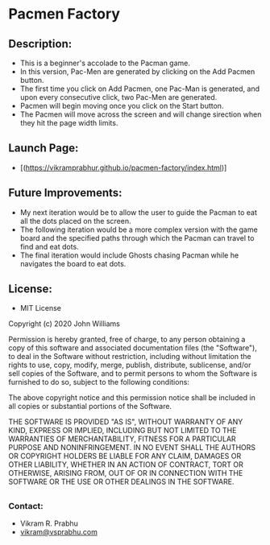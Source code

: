 # Pacmen Factory

## Description:
  - This is a beginner's accolade to the Pacman game.
  - In this version, Pac-Men are generated by clicking on the Add Pacmen button.
  - The first time you click on Add Pacmen, one Pac-Man is generated, and upon every consecutive click, two Pac-Men are generated.
  - Pacmen will begin moving once you click on the Start button.
  - The Pacmen will move across the screen and will change sirection when they hit the page width limits.

## Launch Page:

  - [(https://vikramprabhur.github.io/pacmen-factory/index.html)] 

## Future Improvements:
  - My next iteration would be to allow the user to guide the Pacman to eat all the dots placed on the screen.
  - The following iteration would be a more complex version with the game board and the specified paths through which the Pacman can travel to find and eat dots.
  - The final iteration would include Ghosts chasing Pacman while he navigates the board to eat dots. 

## License:
- MIT License

Copyright (c) 2020 John Williams

Permission is hereby granted, free of charge, to any person obtaining a copy
of this software and associated documentation files (the "Software"), to deal
in the Software without restriction, including without limitation the rights
to use, copy, modify, merge, publish, distribute, sublicense, and/or sell
copies of the Software, and to permit persons to whom the Software is
furnished to do so, subject to the following conditions:

The above copyright notice and this permission notice shall be included in all
copies or substantial portions of the Software.

THE SOFTWARE IS PROVIDED "AS IS", WITHOUT WARRANTY OF ANY KIND, EXPRESS OR
IMPLIED, INCLUDING BUT NOT LIMITED TO THE WARRANTIES OF MERCHANTABILITY,
FITNESS FOR A PARTICULAR PURPOSE AND NONINFRINGEMENT. IN NO EVENT SHALL THE
AUTHORS OR COPYRIGHT HOLDERS BE LIABLE FOR ANY CLAIM, DAMAGES OR OTHER
LIABILITY, WHETHER IN AN ACTION OF CONTRACT, TORT OR OTHERWISE, ARISING FROM,
OUT OF OR IN CONNECTION WITH THE SOFTWARE OR THE USE OR OTHER DEALINGS IN THE
SOFTWARE.

##

### Contact:
- Vikram R. Prabhu
- vikram@vsprabhu.com
